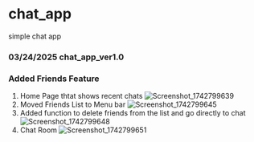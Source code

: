 # chat_app
simple chat app

### 03/24/2025 chat_app_ver1.0
### Added Friends Feature
1. Home Page thtat shows recent chats
![Screenshot_1742799639](https://github.com/user-attachments/assets/0beeef95-591e-4f92-9ad2-8df549c0e7c2)
2. Moved Friends List to Menu bar
![Screenshot_1742799645](https://github.com/user-attachments/assets/c9196312-e10b-4a0d-a96c-72a50430708b)
3. Added function to delete friends from the list and go directly to chat
![Screenshot_1742799648](https://github.com/user-attachments/assets/53e11844-7e37-46ef-a185-6909bd228972)
4. Chat Room
![Screenshot_1742799651](https://github.com/user-attachments/assets/1814c635-7088-4121-8f32-9c1c69224189)
